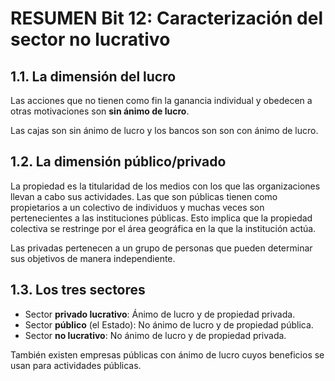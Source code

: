 # RESUMEN Bit 12: Caracterización del sector no lucrativo

## 1.1. La dimensión del lucro

Las acciones que no tienen como fin la ganancia individual y obedecen a otras motivaciones son **sin ánimo de lucro**.

Las cajas son sin ánimo de lucro y los bancos son son con ánimo de lucro.

## 1.2. La dimensión público/privado

La propiedad es la titularidad de los medios con los que las organizaciones llevan a cabo sus actividades. Las que son públicas tienen como propietarios a un colectivo de individuos y muchas veces son pertenecientes a las instituciones públicas. Esto implica que la propiedad colectiva se restringe por el área geográfica en la que la institución actúa. 

Las privadas pertenecen a un grupo de personas que pueden determinar sus objetivos de manera independiente.

## 1.3. Los tres sectores

- Sector **privado lucrativo**: Ánimo de lucro y de propiedad privada.
- Sector **público** (el Estado): No ánimo de lucro y de propiedad pública.
- Sector **no lucrativo**: No ánimo de lucro y de propiedad privada.

También existen empresas públicas con ánimo de lucro cuyos beneficios se usan para actividades públicas.